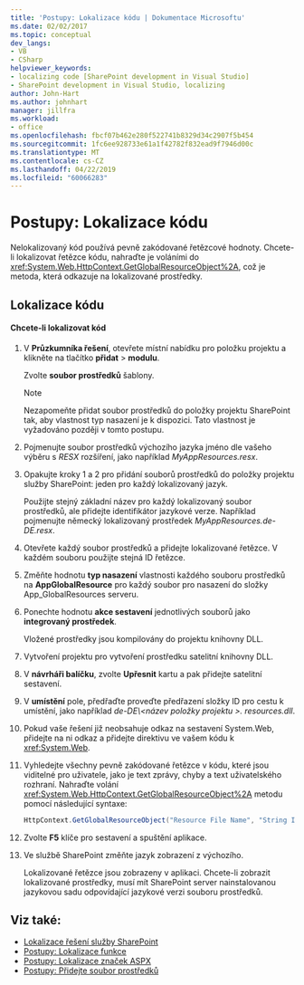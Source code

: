 ```yaml
---
title: 'Postupy: Lokalizace kódu | Dokumentace Microsoftu'
ms.date: 02/02/2017
ms.topic: conceptual
dev_langs:
- VB
- CSharp
helpviewer_keywords:
- localizing code [SharePoint development in Visual Studio]
- SharePoint development in Visual Studio, localizing
author: John-Hart
ms.author: johnhart
manager: jillfra
ms.workload:
- office
ms.openlocfilehash: fbcf07b462e280f522741b8329d34c2907f5b454
ms.sourcegitcommit: 1fc6ee928733e61a1f42782f832ead9f7946d00c
ms.translationtype: MT
ms.contentlocale: cs-CZ
ms.lasthandoff: 04/22/2019
ms.locfileid: "60066283"
---
```

# <a name="how-to-localize-code"></a>Postupy: Lokalizace kódu
  Nelokalizovaný kód používá pevně zakódované řetězcové hodnoty. Chcete-li lokalizovat řetězce kódu, nahraďte je voláními do <xref:System.Web.HttpContext.GetGlobalResourceObject%2A>, což je metoda, která odkazuje na lokalizované prostředky.

## <a name="localize-code"></a>Lokalizace kódu

#### <a name="to-localize-code"></a>Chcete-li lokalizovat kód

1. V **Průzkumníka řešení**, otevřete místní nabídku pro položku projektu a klikněte na tlačítko **přidat** > **modulu**.

     Zvolte **soubor prostředků** šablony.

    > [!NOTE]
    >  Nezapomeňte přidat soubor prostředků do položky projektu SharePoint tak, aby vlastnost typ nasazení je k dispozici. Tato vlastnost je vyžadováno později v tomto postupu.

2. Pojmenujte soubor prostředků výchozího jazyka jméno dle vašeho výběru s *RESX* rozšíření, jako například *MyAppResources.resx*.

3. Opakujte kroky 1 a 2 pro přidání souborů prostředků do položky projektu služby SharePoint: jeden pro každý lokalizovaný jazyk.

     Použijte stejný základní název pro každý lokalizovaný soubor prostředků, ale přidejte identifikátor jazykové verze. Například pojmenujte německý lokalizovaný prostředek *MyAppResources.de-DE.resx*.

4. Otevřete každý soubor prostředků a přidejte lokalizované řetězce. V každém souboru použijte stejná ID řetězce.

5. Změňte hodnotu **typ nasazení** vlastnosti každého souboru prostředků na **AppGlobalResource** pro každý soubor pro nasazení do složky App_GlobalResources serveru.

6. Ponechte hodnotu **akce sestavení** jednotlivých souborů jako **integrovaný prostředek**.

     Vložené prostředky jsou kompilovány do projektu knihovny DLL.

7. Vytvoření projektu pro vytvoření prostředku satelitní knihovny DLL.

8. V **návrháři balíčku**, zvolte **Upřesnit** kartu a pak přidejte satelitní sestavení.

9. V **umístění** pole, předřaďte proveďte předřazení složky ID pro cestu k umístění, jako například *de-DE\\\<název položky projektu >. resources.dll*.

10. Pokud vaše řešení již neobsahuje odkaz na sestavení System.Web, přidejte na ni odkaz a přidejte direktivu ve vašem kódu k <xref:System.Web>.

11. Vyhledejte všechny pevně zakódované řetězce v kódu, které jsou viditelné pro uživatele, jako je text zprávy, chyby a text uživatelského rozhraní. Nahraďte volání <xref:System.Web.HttpContext.GetGlobalResourceObject%2A> metodu pomocí následující syntaxe:

    ```csharp
    HttpContext.GetGlobalResourceObject("Resource File Name", "String ID")
    ```

12. Zvolte **F5** klíče pro sestavení a spuštění aplikace.

13. Ve službě SharePoint změňte jazyk zobrazení z výchozího.

     Lokalizované řetězce jsou zobrazeny v aplikaci. Chcete-li zobrazit lokalizované prostředky, musí mít SharePoint server nainstalovanou jazykovou sadu odpovídající jazykové verzi souboru prostředků.

## <a name="see-also"></a>Viz také:
- [Lokalizace řešení služby SharePoint](../sharepoint/localizing-sharepoint-solutions.md)
- [Postupy: Lokalizace funkce](../sharepoint/how-to-localize-a-feature.md)
- [Postupy: Lokalizace značek ASPX](../sharepoint/how-to-localize-aspx-markup.md)
- [Postupy: Přidejte soubor prostředků](../sharepoint/how-to-add-a-resource-file.md)

